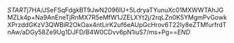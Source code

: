 $START$j7HA/JSeFSqFdgkBT9JwN2096lU+5LdryaTYunuXc01MXWWTAhJGMZLk4p+Na9AnEneTjRnMX7R5eMfW1JZELXYt2j/2rqLZn0K5YMgmPvGowkXPrzddGKzV3QWBiR2OkOax4ntLirK2uf6eAUpGcHrov6T22Iy8eZTMfurfrdTnAw/aDGy58Ze9Ug1DJFD/B4W0CDvv6pN1iuS7/ms+Pg==$END$